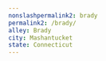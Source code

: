 ```yaml
---
﻿nonslashpermalink2: brady
permalink2: /brady/
alley: Brady
city: Mashantucket
state: Connecticut
---
```

